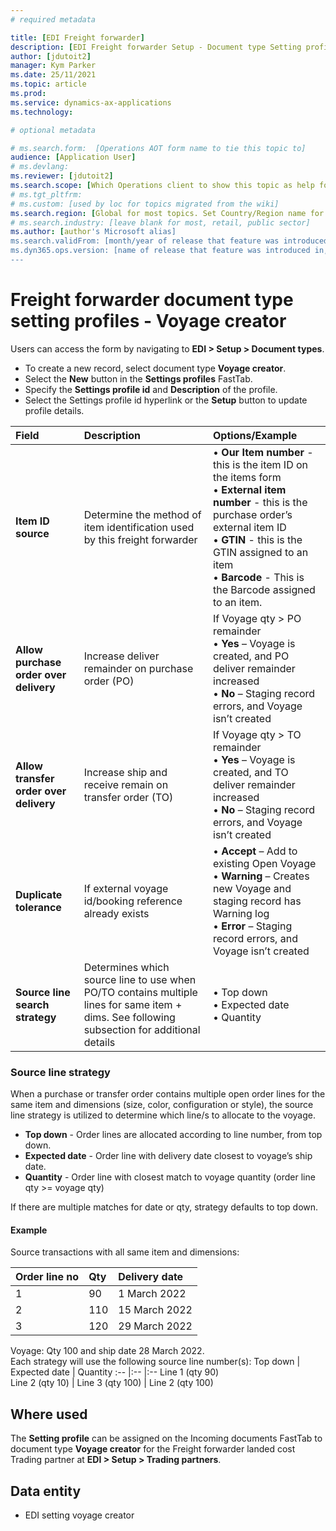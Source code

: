 ```yaml
---
# required metadata

title: [EDI Freight forwarder]
description: [EDI Freight forwarder Setup - Document type Setting profiles - Voyage creator]
author: [jdutoit2]
manager: Kym Parker
ms.date: 25/11/2021
ms.topic: article
ms.prod: 
ms.service: dynamics-ax-applications
ms.technology: 

# optional metadata

# ms.search.form:  [Operations AOT form name to tie this topic to]
audience: [Application User]
# ms.devlang: 
ms.reviewer: [jdutoit2]
ms.search.scope: [Which Operations client to show this topic as help for, to be set by content strategist, see list here: https://microsoft.sharepoint.com/teams/DynDoc/_layouts/15/WopiFrame.aspx?sourcedoc={23419e1c-eb64-42e9-aa9b-79875b428718}&action=edit&wd=target%28Core%20Dynamics%20AX%20CP%20requirements%2Eone%7C4CC185C0%2DEFAA%2D42CD%2D94B9%2D8F2A45E7F61A%2FVersions%20list%20for%20docs%20topics%7CC14BE630%2D5151%2D49D6%2D8305%2D554B5084593C%2F%29]
# ms.tgt_pltfrm: 
# ms.custom: [used by loc for topics migrated from the wiki]
ms.search.region: [Global for most topics. Set Country/Region name for localizations]
# ms.search.industry: [leave blank for most, retail, public sector]
ms.author: [author's Microsoft alias]
ms.search.validFrom: [month/year of release that feature was introduced in, in format yyyy-mm-dd]
ms.dyn365.ops.version: [name of release that feature was introduced in, see list here: https://microsoft.sharepoint.com/teams/DynDoc/_layouts/15/WopiFrame.aspx?sourcedoc={23419e1c-eb64-42e9-aa9b-79875b428718}&action=edit&wd=target%28Core%20Dynamics%20AX%20CP%20requirements%2Eone%7C4CC185C0%2DEFAA%2D42CD%2D94B9%2D8F2A45E7F61A%2FVersions%20list%20for%20docs%20topics%7CC14BE630%2D5151%2D49D6%2D8305%2D554B5084593C%2F%29]
---
```


# Freight forwarder document type setting profiles - Voyage creator

Users can access the form by navigating to **EDI > Setup > Document types**.

- To create a new record, select document type **Voyage creator**.
- Select the **New** button in the **Settings profiles** FastTab.
- Specify the **Settings profile id** and **Description** of the profile.
- Select the Settings profile id hyperlink or the **Setup** button to update profile details.

**Field**           |	**Description**	                          | **Options/Example**
:-------            |:-------                                   |:----------
**Item ID source**  |	Determine the method of item identification used by this freight forwarder	| •	**Our Item number** - this is the item ID on the items form <br> •	**External item number** - this is the purchase order’s external item ID <br> •	**GTIN** - this is the GTIN assigned to an item <br> •	**Barcode** - This is the Barcode assigned to an item.
**Allow purchase order over delivery**  |	Increase deliver remainder on purchase order (PO) |	If Voyage qty > PO remainder <br> •	**Yes** – Voyage is created, and PO deliver remainder increased <br> •	**No** – Staging record errors, and Voyage isn’t created
**Allow transfer order over delivery**  |	Increase ship and receive remain on transfer order (TO) |	If Voyage qty > TO remainder <br> •	**Yes** – Voyage is created, and TO deliver remainder increased <br> •	**No** – Staging record errors, and Voyage isn’t created
**Duplicate tolerance** |	If external voyage id/booking reference already exists	          | •	**Accept** – Add to existing Open Voyage <br> •	**Warning** – Creates new Voyage and staging record has Warning log <br> •	**Error** – Staging record errors, and Voyage isn’t created
**Source line search strategy** |	Determines which source line to use when PO/TO contains multiple lines for same item + dims. See following subsection for additional details	| •	Top down <br> •	Expected date <br> •	Quantity

### Source line strategy
When a purchase or transfer order contains multiple open order lines for the same item and dimensions (size, color, configuration or style), the source line strategy is utilized to determine which line/s to allocate to the voyage.
-	**Top down** - Order lines are allocated according to line number, from top down.
-	**Expected date** - Order line with delivery date closest to voyage’s ship date.
-	**Quantity** - Order line with closest match to voyage quantity (order line qty >= voyage qty)

If there are multiple matches for date or qty, strategy defaults to top down.

#### Example
Source transactions with all same item and dimensions:

Order line no	  | Qty	  | Delivery date
:--             |:--    |:--
1	              | 90	  | 1 March 2022
2	              | 110	  | 15 March 2022
3	              | 120	  | 29 March 2022

Voyage: Qty 100 and ship date 28 March 2022. <br>
Each strategy will use the following source line number(s):
Top down	            | Expected date	  | Quantity
:--                   |:--              |:--
Line 1 (qty 90) <br> Line 2 (qty 10)  | Line 3 (qty 100) | Line 2 (qty 100)

## Where used
The **Setting profile** can be assigned on the Incoming documents FastTab to document type **Voyage creator** for the Freight forwarder landed cost Trading partner at **EDI > Setup > Trading partners**.

## Data entity
- EDI setting voyage creator
